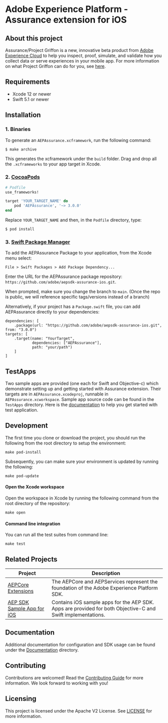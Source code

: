 # Adobe Experience Platform - Assurance extension for iOS

## About this project

Assurance/Project Griffon is a new, innovative beta product from [Adobe Experience Cloud](https://business.adobe.com/) to help you inspect, proof, simulate, and validate how you collect data or serve experiences in your mobile app. For more information on what Project Griffon can do for you, see [here](https://aep-sdks.gitbook.io/docs/beta/project-griffon#what-can-project-griffon-do-for-you).

## Requirements
- Xcode 12 or newer
- Swift 5.1 or newer

## Installation

### 1. Binaries

To generate an `AEPAssurance.xcframework`, run the following command:

```ruby
$ make archive
```

This generates the xcframework under the `build` folder. Drag and drop all the `.xcframeworks` to your app target in Xcode.

### 2. [CocoaPods](https://guides.cocoapods.org/using/using-cocoapods.html)

```ruby
# Podfile
use_frameworks!

target 'YOUR_TARGET_NAME' do
    pod 'AEPAssurance', '~> 3.0.0'
end
```

Replace `YOUR_TARGET_NAME` and then, in the `Podfile` directory, type:

```ruby
$ pod install
```

### 3. [Swift Package Manager](https://github.com/apple/swift-package-manager)

To add the AEPAssurance Package to your application, from the Xcode menu select:

`File > Swift Packages > Add Package Dependency...`

Enter the URL for the AEPAssurance package repository: `https://github.com/adobe/aepsdk-assurance-ios.git`.

When prompted, make sure you change the branch to `main`. (Once the repo is public, we will reference specific tags/versions instead of a branch)

Alternatively, if your project has a `Package.swift` file, you can add AEPAssurance directly to your dependencies:

```
dependencies: [
	.package(url: "https://github.com/adobe/aepsdk-assurance-ios.git", from: "3.0.0")
targets: [
   	.target(name: "YourTarget",
    		dependencies: ["AEPAssurance"],
          	path: "your/path")
    ]
]
```

## TestApps
Two sample apps are provided (one each for Swift and Objective-c) which demonstrate setting up and getting started with Assurance extension. Their targets are in `AEPAssurance.xcodeproj`, runnable in `AEPAssurance.xcworkspace`. Sample app source code can be found in the `TestApps` directory. Here is the [documentation](Documentation/GETTINGSTARTEDTESTAPP.md) to help you get started with test application. 

## Development

The first time you clone or download the project, you should run the following from the root directory to setup the environment:

~~~
make pod-install
~~~

Subsequently, you can make sure your environment is updated by running the following:

~~~
make pod-update
~~~

#### Open the Xcode workspace
Open the workspace in Xcode by running the following command from the root directory of the repository:

~~~
make open
~~~

#### Command line integration

You can run all the test suites from command line:

~~~
make test
~~~

## Related Projects
| Project                                                      | Description                                                  |
| ------------------------------------------------------------ | ------------------------------------------------------------ |
| [AEPCore Extensions](https://github.com/adobe/aepsdk-core-ios) | The AEPCore and AEPServices represent the foundation of the Adobe Experience Platform SDK. |
| [AEP SDK Sample App for iOS](https://github.com/adobe/aepsdk-sample-app-ios) | Contains iOS sample apps for the AEP SDK. Apps are provided for both Objective-C and Swift implementations. |


## Documentation
Additional documentation for configuration and SDK usage can be found under the [Documentation](Documentation/README.md) directory.

## Contributing
Contributions are welcomed! Read the [Contributing Guide](./.github/CONTRIBUTING.md) for more information.
We look forward to working with you!

## Licensing
This project is licensed under the Apache V2 License. See [LICENSE](LICENSE) for more information.

